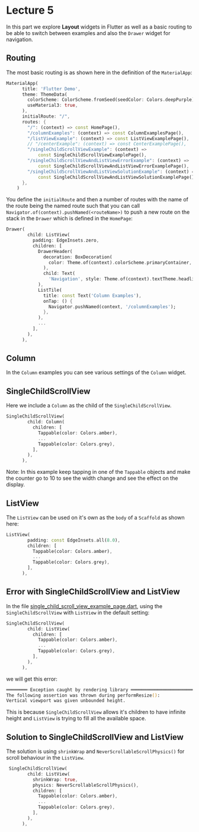 # Lecture 5

In this part we explore **Layout** widgets in Flutter as well as a basic routing to be able to switch between examples and also the `Drawer` widget for navigation.

## Routing

The most basic routing is as shown here in the definition of the `MaterialApp`:
```dart
MaterialApp(
      title: 'Flutter Demo',
      theme: ThemeData(
        colorScheme: ColorScheme.fromSeed(seedColor: Colors.deepPurple),
        useMaterial3: true,
      ),
      initialRoute: "/",
      routes: {
        "/": (context) => const HomePage(),
        "/columnExamples": (context) => const ColumnExamplesPage(),
        "/listViewExample": (context) => const ListViewExamplePage(),
        // "/centerExample": (context) => const CenterExamplePage(),
        "/singleChildScrollViewExample": (context) =>
            const SingleChildScrollViewExamplePage(),
        "/singleChildScrollViewAndListViewErrorExample": (context) =>
            const SingleChildScrollViewAndListViewErrorExamplePage(),
        "/singleChildScrollViewAndListViewSolutionExample": (context) =>
            const SingleChildScrollViewAndListViewSolutionExamplePage(),
      },
    )
```
You define the `initialRoute` and then a number of routes with the name of the route being the named route such that you can call `Navigator.of(context).pushNamed(<routeName>)` to push a new route on the stack in the `Drawer` which is defined in the `HomePage`:
```dart
Drawer(
        child: ListView(
          padding: EdgeInsets.zero,
          children: [
            DrawerHeader(
              decoration: BoxDecoration(
                color: Theme.of(context).colorScheme.primaryContainer,
              ),
              child: Text(
                'Navigation', style: Theme.of(context).textTheme.headlineMedium,),
            ),
            ListTile(
              title: const Text('Column Examples'),
              onTap: () {
                Navigator.pushNamed(context, '/columnExamples');
              },
            ),
            ...
          ],
        ),
      ),
```

## Column
In the `Column` examples you can see various settings of the `Column` widget.



## SingleChildScrollView
Here we include a `Column` as the child of the `SingleChildScrollView`.
```dart
SingleChildScrollView(
        child: Column(
          children: [
            Tappable(color: Colors.amber),
            ...
            Tappable(color: Colors.grey),
          ],
        ),
      ),
```
Note: In this example keep tapping in one of the `Tappable` objects and make the counter go to 10 to see the width change and see the effect on the display.

## ListView

The `ListView` can be used on it's own as the `body` of a `Scaffold` as shown here:
```dart
ListView(
        padding: const EdgeInsets.all(8.0),
        children: [
          Tappable(color: Colors.amber),
          ...
          Tappable(color: Colors.grey),
        ],
      ),
```

## Error with SingleChildScrollView and ListView
In the file [single_child_scroll_view_example_page.dart](/lib/pages/single_child_scroll_view_example_page.dart), using the `SingleChildScrollView` with `ListView` in the default setting:
```dart
SingleChildScrollView(
        child: ListView(
          children: [
            Tappable(color: Colors.amber),
            ...
            Tappable(color: Colors.grey),
          ],
        ),
      ),
```
we will get this error:
```zsh
════════ Exception caught by rendering library ═════════════════════════════════
The following assertion was thrown during performResize():
Vertical viewport was given unbounded height.
```
This is because `SingleChildScrollView` allows it's children to have infinite height and `ListView` is trying to fill all the available space.

## Solution to SingleChildScrollView and ListView
The solution is using `shrinkWrap` and `NeverScrollableScrollPhysics()` for scroll behaviour in the `ListView`.
```dart
 SingleChildScrollView(
        child: ListView(
          shrinkWrap: true,
          physics: NeverScrollableScrollPhysics(),
          children: [
            Tappable(color: Colors.amber),
            ...
            Tappable(color: Colors.grey),
          ],
        ),
      ),
```

